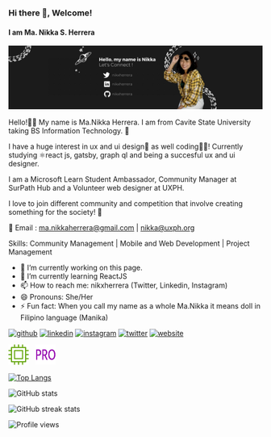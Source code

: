 ### Hi there 👋, Welcome!
#### I am Ma. Nikka S. Herrera 
![I am Ma. Nikka S. Herrera ](https://raw.githubusercontent.com/nikxherrera/banner/main/img/nikka.png)

Hello!👋🏻 My name is Ma.Nikka Herrera. I am from Cavite State University taking BS Information Technology. 🏫

I have a huge interest in ux and ui design📝 as well coding👩‍💻! Currently studying ⚛️react js, gatsby, graph ql and being a succesful ux and ui designer. 

I am a Microsoft Learn Student Ambassador, Community Manager at SurPath Hub and a Volunteer web designer at UXPH. 

I love to join different community and competition that involve creating something for the society! 🙋

📧 Email : ma.nikkaherrera@gmail.com | nikka@uxph.org

Skills: Community Management | Mobile and Web Development | Project Management 

- 🔭 I’m currently working on this page. 
- 🌱 I’m currently learning ReactJS 
- 📫 How to reach me: nikxherrera (Twitter, Linkedin, Instagram) 
- 😄 Pronouns: She/Her 
- ⚡ Fun fact: When you call my name as a whole Ma.Nikka it means doll in Filipino language (Manika)  


[<img src='https://cdn.jsdelivr.net/npm/simple-icons@3.0.1/icons/github.svg' alt='github' height='40'>](https://github.com/nikxherrera)  [<img src='https://cdn.jsdelivr.net/npm/simple-icons@3.0.1/icons/linkedin.svg' alt='linkedin' height='40'>](https://www.linkedin.com/in/nikxherrera/)  [<img src='https://cdn.jsdelivr.net/npm/simple-icons@3.0.1/icons/instagram.svg' alt='instagram' height='40'>](https://www.instagram.com/nikxherrera/)  [<img src='https://cdn.jsdelivr.net/npm/simple-icons@3.0.1/icons/twitter.svg' alt='twitter' height='40'>](https://twitter.com/nikxherrera)  [<img src='https://cdn.jsdelivr.net/npm/simple-icons@3.0.1/icons/icloud.svg' alt='website' height='40'>](nikxherrera.github.io)  

<a href='https://docs.github.com/en/developers'><img src='https://raw.githubusercontent.com/acervenky/animated-github-badges/master/assets/devbadge.gif' width='40' height='40'></a> <a href='https://github.com/pricing'><img src='https://raw.githubusercontent.com/acervenky/animated-github-badges/master/assets/pro.gif' width='40' height='40'></a> 

[![Top Langs](https://github-readme-stats.vercel.app/api/top-langs/?username=nikxherrera)](https://github.com/anuraghazra/github-readme-stats)

![GitHub stats](https://github-readme-stats.vercel.app/api?username=nikxherrera&show_icons=true)  

![GitHub streak stats](https://github-readme-streak-stats.herokuapp.com/?user=nikxherrera)  

![Profile views](https://gpvc.arturio.dev/nikxherrera)  
